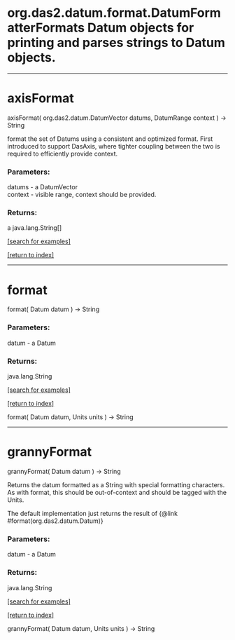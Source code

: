 # org.das2.datum.format.DatumFormatterFormats Datum objects for printing and parses strings to Datum objects.
***
<a name="axisFormat"></a>
# axisFormat
axisFormat( org.das2.datum.DatumVector datums, DatumRange context ) &rarr; String

format the set of Datums using a consistent and optimized format.
 First introduced to support DasAxis, where tighter coupling between
 the two is required to efficiently provide context.

### Parameters:
datums - a DatumVector
<br>context - visible range, context should be provided.

### Returns:
a java.lang.String[]


<a href="https://github.com/autoplot/dev/search?q=axisFormat&unscoped_q=axisFormat">[search for examples]</a>

<a href="https://github.com/autoplot/documentation/blob/master/javadoc/index-all.md">[return to index]</a>

***
<a name="format"></a>
# format
format( Datum datum ) &rarr; String



### Parameters:
datum - a Datum

### Returns:
java.lang.String


<a href="https://github.com/autoplot/dev/search?q=format&unscoped_q=format">[search for examples]</a>

<a href="https://github.com/autoplot/documentation/blob/master/javadoc/index-all.md">[return to index]</a>

format( Datum datum, Units units ) &rarr; String<br>
***
<a name="grannyFormat"></a>
# grannyFormat
grannyFormat( Datum datum ) &rarr; String

Returns the datum formatted as a String with special formatting
 characters.  As with format, this should be out-of-context and should
 be tagged with the Units. 

 The default implementation just returns the result of
 {@link #format(org.das2.datum.Datum)}

### Parameters:
datum - a Datum

### Returns:
java.lang.String


<a href="https://github.com/autoplot/dev/search?q=grannyFormat&unscoped_q=grannyFormat">[search for examples]</a>

<a href="https://github.com/autoplot/documentation/blob/master/javadoc/index-all.md">[return to index]</a>

grannyFormat( Datum datum, Units units ) &rarr; String<br>
